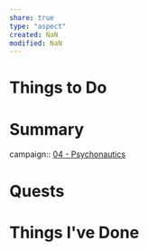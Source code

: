 ```yaml
---
share: true
type: "aspect"
created: NaN 
modified: NaN
---
```

 
# Things to Do

# Summary
campaign:: [04 - Psychonautics](./04%20-%20Psychonautics.md)
# Quests

# Things I've Done

